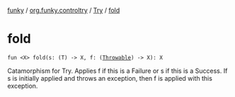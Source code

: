 [funky](../../index.md) / [org.funky.controltry](../index.md) / [Try](index.md) / [fold](.)

# fold

`fun <X> fold(s: (T) -> X, f: (`[`Throwable`](https://kotlinlang.org/api/latest/jvm/stdlib/kotlin/-throwable/index.html)`) -> X): X`

Catamorphism for Try.
Applies f if this is a Failure or s if this is a Success. If s is initially applied and throws an exception, then f is applied with this exception.

